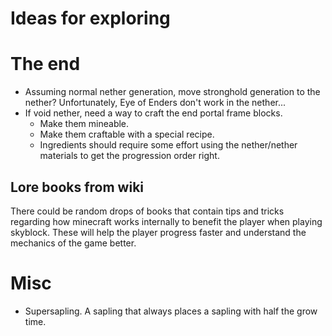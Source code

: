 # Ideas for exploring

# The end
- Assuming normal nether generation, move stronghold generation to the nether? Unfortunately, Eye of Enders don't work in the nether...
- If void nether, need a way to craft the end portal frame blocks.
    - Make them mineable.
    - Make them craftable with a special recipe.
    - Ingredients should require some effort using the nether/nether materials
      to get the progression order right.

## Lore books from wiki
There could be random drops of books that contain tips and tricks regarding how minecraft works internally
to benefit the player when playing skyblock. These will help the player progress faster and understand
the mechanics of the game better.

# Misc
- Supersapling. A sapling that always places a sapling with half the grow time.

